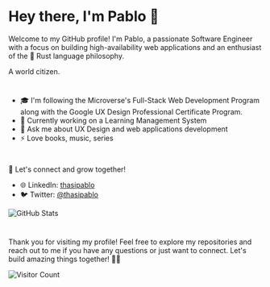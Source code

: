 # Hey there, I'm Pablo 👋


Welcome to my GitHub profile! I'm Pablo, a passionate Software Engineer with a focus on building high-availability web applications and an enthusiast of the 🦀 Rust language philosophy. <br/>

A world citizen. 


# 


- 🎓 I'm following the Microverse's Full-Stack Web Development Program
     along with the Google UX Design Professional Certificate Program.
- 💼 Currently working on a Learning Management System
- 💬 Ask me about UX Design and web applications development
- ⚡ Love books, music, series

<!--
#


My tech stack:

![Python](https://img.shields.io/badge/-Python-3776AB?style=flat&logo=python&logoColor=white) ![Django](https://img.shields.io/badge/-Django-092E20?style=flat&logo=django&logoColor=white) ![Nginx](https://img.shields.io/badge/-Nginx-269539?style=flat&logo=nginx&logoColor=white) ![Caddy](https://img.shields.io/badge/-Caddy-00ACD7?style=flat&logo=caddy&logoColor=white) ![React](https://img.shields.io/badge/-React-61DAFB?style=flat&logo=react&logoColor=white) ![React Redux](https://img.shields.io/badge/-React%20Redux-764ABC?style=flat&logo=redux&logoColor=white) ![Tailwind CSS](https://img.shields.io/badge/-Tailwind%20CSS-38B2AC?style=flat&logo=tailwind-css&logoColor=white) ![Material UI](https://img.shields.io/badge/-Material%20UI-0081CB?style=flat&logo=material-ui&logoColor=white) ![Rust](https://img.shields.io/badge/-Rust-000000?style=flat&logo=rust&logoColor=white)
-->

#


👥 Let's connect and grow together!


- 🌐 LinkedIn: [thasipablo](https://www.linkedin.com/in/thasipablo)
- 🐦 Twitter: [@thasipablo](https://twitter.com/thasipablo)


![GitHub Stats](https://github-readme-streak-stats.herokuapp.com/?user=thasipablo)


#


Thank you for visiting my profile! Feel free to explore my repositories and reach out to me if you have any questions or just want to connect. Let's build amazing things together! 🚀🌟

![Visitor Count](https://profile-counter.glitch.me/{thasipablo}/count.svg)

<!--
**thasipablo/thasipablo** is a ✨ _special_ ✨ repository because its `README.md` (this file) appears on your GitHub profile.
<h1></h1>
<img height="170px" align="left" src="https://github-readme-streak-stats.herokuapp.com/?user=thasipablo" alt="GitHub Stats" /> <br/><br/>


<div align="start">
  <p>Visitors Count</p>  
  <img src="https://profile-counter.glitch.me/{thasipablo}/count.svg" />
</div>

Here are some ideas to get you started:

- 🔭 I’m currently working on ...
- 🌱 I’m currently learning ...
- 👯 I’m looking to collaborate on ...
- 🤔 I’m looking for help with ...
- 💬 Ask me about ...
- 📫 How to reach me: ...
- 😄 Pronouns: ...
- ⚡ Fun fact: ...
-->
